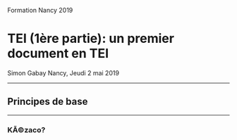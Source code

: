 Formation Nancy 2019

# TEI (1ère partie): un premier document en TEI

Simon Gabay
Nancy, Jeudi 2 mai 2019

---
## Principes de base
---

### KÃ©zaco?

